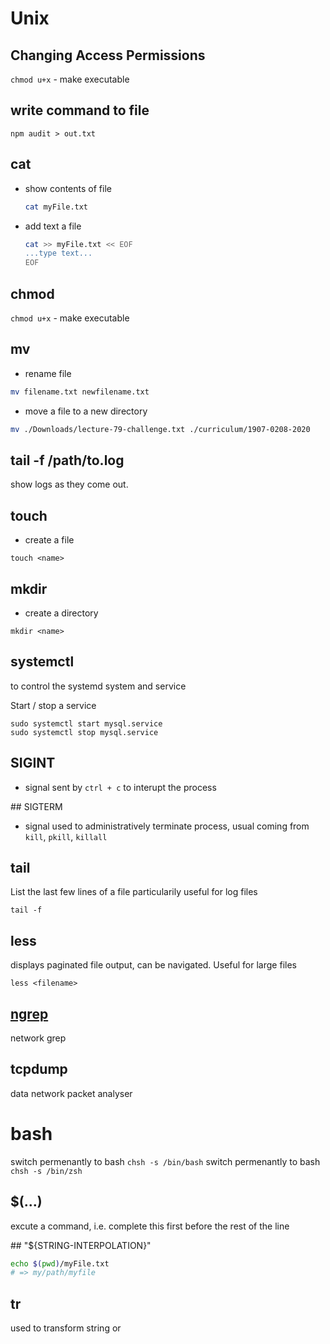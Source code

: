 # Unix

## Changing Access Permissions
`chmod u+x` - make executable

## write command to file 
```
npm audit > out.txt
``` 
 
## cat
* show contents of file 
  ```Bash
  cat myFile.txt
  ```
* add text a file
  ```Bash
  cat >> myFile.txt << EOF
  ...type text...
  EOF
  ```
## chmod
`chmod u+x` - make executable 
## mv
* rename file 
```Bash
mv filename.txt newfilename.txt
```
* move a file to a new directory
```Bash
mv ./Downloads/lecture-79-challenge.txt ./curriculum/1907-0208-2020
```
## tail -f /path/to.log
show logs as they come out.

## touch 
* create a file
```
touch <name>
```

## mkdir
* create a directory 
```
mkdir <name>
```

## systemctl

 to control the systemd system and service
 
 Start / stop a service
```
sudo systemctl start mysql.service
sudo systemctl stop mysql.service
```
## SIGINT

* signal sent by `ctrl + c` to interupt the process

## SIGTERM
* signal used to administratively terminate process, usual coming from `kill`, `pkill`, `killall`

## tail
List the last few lines of a file particularily useful for log files
 
```
tail -f
```

## less
displays paginated file output, can be navigated. Useful for large files
```
less <filename>
```

## [ngrep](https://netbeez.net/blog/linux-analyze-network-ngrep/#:~:text=Ngrep%2C%20stands%20for%20%E2%80%9Cnetwork%20grep,in%20a%20human%2Dfriendly%20way)

network grep 

## tcpdump
data network packet analyser

# bash

switch permenantly to bash `chsh -s /bin/bash`
switch permenantly to bash `chsh -s /bin/zsh`

## $(...)
excute a command, i.e. complete this first before the rest of the line

## "${STRING-INTERPOLATION}"

```sh
echo $(pwd)/myFile.txt
# => my/path/myfile
```

## tr 
used to transform string or 



